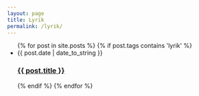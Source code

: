 ```yaml
---
layout: page
title: Lyrik
permalink: /lyrik/
---
```


<ul class="post-list">
{% for post in site.posts %}
	{% if post.tags contains 'lyrik' %}
		<li>
			<span>{{ post.date | date_to_string }}</span>
			<h3>
				<a href="{{post.url}}">{{ post.title }}</a>
			</h3>
		</li>
	{% endif %}
{% endfor %}
</ul>